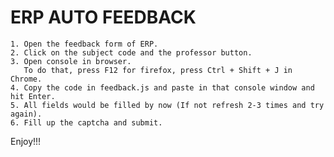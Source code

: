 ERP AUTO FEEDBACK
====================

    1. Open the feedback form of ERP.
    2. Click on the subject code and the professor button.
    3. Open console in browser.
       To do that, press F12 for firefox, press Ctrl + Shift + J in Chrome.
    4. Copy the code in feedback.js and paste in that console window and hit Enter.
    5. All fields would be filled by now (If not refresh 2-3 times and try again).
    6. Fill up the captcha and submit.
    
Enjoy!!!
